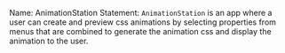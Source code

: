 Name: AnimationStation
Statement: `AnimationStation` is an app where a user can create and preview css animations by selecting properties from menus that are combined to generate the animation css and display the animation to the user.


